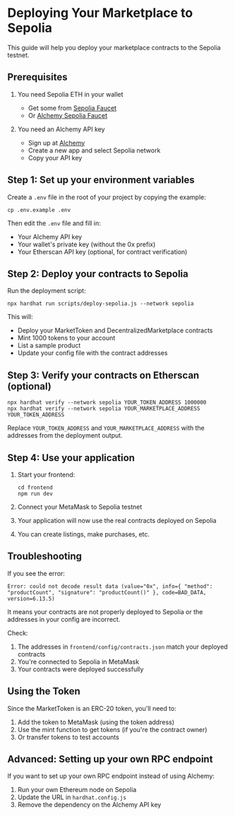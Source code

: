 # Deploying Your Marketplace to Sepolia

This guide will help you deploy your marketplace contracts to the Sepolia testnet.

## Prerequisites

1. You need Sepolia ETH in your wallet
   - Get some from [Sepolia Faucet](https://sepolia-faucet.pk910.de/)
   - Or [Alchemy Sepolia Faucet](https://sepoliafaucet.com/)

2. You need an Alchemy API key
   - Sign up at [Alchemy](https://www.alchemy.com/)
   - Create a new app and select Sepolia network
   - Copy your API key

## Step 1: Set up your environment variables

Create a `.env` file in the root of your project by copying the example:

```
cp .env.example .env
```

Then edit the `.env` file and fill in:
- Your Alchemy API key
- Your wallet's private key (without the 0x prefix)
- Your Etherscan API key (optional, for contract verification)

## Step 2: Deploy your contracts to Sepolia

Run the deployment script:

```
npx hardhat run scripts/deploy-sepolia.js --network sepolia
```

This will:
- Deploy your MarketToken and DecentralizedMarketplace contracts
- Mint 1000 tokens to your account
- List a sample product
- Update your config file with the contract addresses

## Step 3: Verify your contracts on Etherscan (optional)

```
npx hardhat verify --network sepolia YOUR_TOKEN_ADDRESS 1000000
npx hardhat verify --network sepolia YOUR_MARKETPLACE_ADDRESS YOUR_TOKEN_ADDRESS
```

Replace `YOUR_TOKEN_ADDRESS` and `YOUR_MARKETPLACE_ADDRESS` with the addresses from the deployment output.

## Step 4: Use your application

1. Start your frontend:
   ```
   cd frontend
   npm run dev
   ```

2. Connect your MetaMask to Sepolia testnet
3. Your application will now use the real contracts deployed on Sepolia
4. You can create listings, make purchases, etc.

## Troubleshooting

If you see the error:
```
Error: could not decode result data (value="0x", info={ "method": "productCount", "signature": "productCount()" }, code=BAD_DATA, version=6.13.5)
```

It means your contracts are not properly deployed to Sepolia or the addresses in your config are incorrect.

Check:
1. The addresses in `frontend/config/contracts.json` match your deployed contracts
2. You're connected to Sepolia in MetaMask
3. Your contracts were deployed successfully

## Using the Token

Since the MarketToken is an ERC-20 token, you'll need to:
1. Add the token to MetaMask (using the token address)
2. Use the mint function to get tokens (if you're the contract owner)
3. Or transfer tokens to test accounts

## Advanced: Setting up your own RPC endpoint

If you want to set up your own RPC endpoint instead of using Alchemy:
1. Run your own Ethereum node on Sepolia
2. Update the URL in `hardhat.config.js`
3. Remove the dependency on the Alchemy API key 